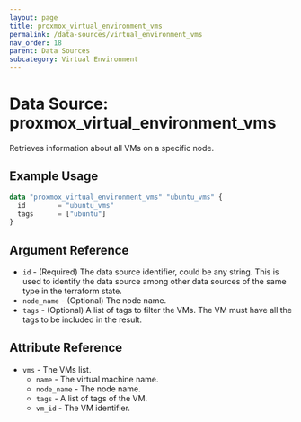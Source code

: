 ```yaml
---
layout: page
title: proxmox_virtual_environment_vms
permalink: /data-sources/virtual_environment_vms
nav_order: 18
parent: Data Sources
subcategory: Virtual Environment
---
```


# Data Source: proxmox_virtual_environment_vms

Retrieves information about all VMs on a specific node.

## Example Usage

```terraform
data "proxmox_virtual_environment_vms" "ubuntu_vms" {
  id        = "ubuntu_vms"
  tags      = ["ubuntu"]
}
```

## Argument Reference

- `id` - (Required) The data source identifier, could be any string. This is
  used to identify the data source among other data sources of the same type in
  the terraform state.
- `node_name` - (Optional) The node name.
- `tags` - (Optional) A list of tags to filter the VMs. The VM must have all
  the tags to be included in the result.

## Attribute Reference

- `vms` - The VMs list.
    - `name` - The virtual machine name.
    - `node_name` - The node name.
    - `tags` - A list of tags of the VM.
    - `vm_id` - The VM identifier.
